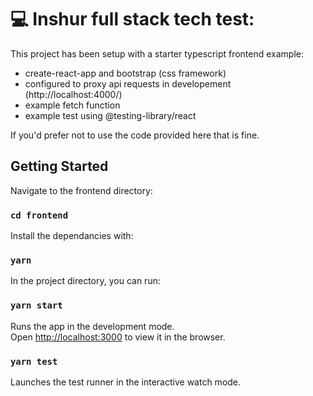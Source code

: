 # 💻 Inshur full stack tech test:

This project has been setup with a starter typescript frontend example:

- create-react-app and bootstrap (css framework)
- configured to proxy api requests in developement (http://localhost:4000/)
- example fetch function
- example test using @testing-library/react

If you'd prefer not to use the code provided here that is fine.

## Getting Started

Navigate to the frontend directory:

### `cd frontend `

Install the dependancies with:

### `yarn `

In the project directory, you can run:

### `yarn start`

Runs the app in the development mode.\
Open [http://localhost:3000](http://localhost:3000) to view it in the browser.

### `yarn test`

Launches the test runner in the interactive watch mode.